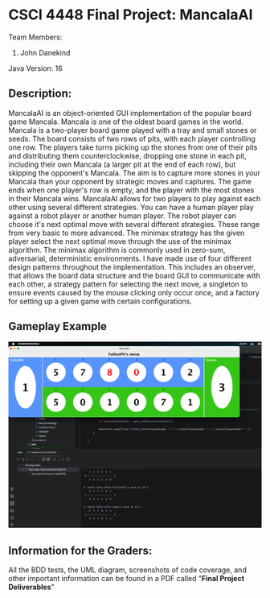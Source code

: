 # CSCI 4448 Final Project: MancalaAI


Team Members:

1. John Danekind

Java Version:
16

## Description: ##
MancalaAI is an object-oriented GUI implementation of the popular board game Mancala.
Mancala is one of the oldest board games in the world.
Mancala is a two-player board game played with a tray and small stones or seeds. 
The board consists of two rows of pits, with each player controlling one row. 
The players take turns picking up the stones from one of their pits and distributing them counterclockwise, 
dropping one stone in each pit, including their own Mancala
(a larger pit at the end of each row), but skipping the opponent's Mancala. 
The aim is to capture more stones in your Mancala than your opponent by strategic moves and captures. 
The game ends when one player's row is empty, and the player with the most stones in their Mancala wins.
MancalaAI allows for two players to play against each other using several different strategies. 
You can have a human player play against a robot player or another human player. The robot player can 
choose it's next optimal move with several different strategies. These range from very basic to more advanced. 
The minimax strategy has the given player select the next optimal move through the use of the minimax algorithm. 
The minimax algorithm is commonly used in zero-sum, adversarial, deterministic environments. I have made use of four
different design patterns throughout the implementation. This includes an observer, that allows the board data structure and the board
GUI to communicate with each other, a strategy pattern for selecting the next move, a singleton to ensure events caused by the mouse clicking
only occur once, and a factory for setting up a given game with certain configurations.

## Gameplay Example  ##
![Observers.png](Observers.png)

## Information for  the Graders: ##
All the BDD tests, the UML diagram, screenshots of code coverage, and other important information 
can be found in a PDF called "**Final Project Deliverables**"